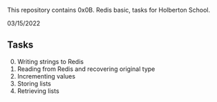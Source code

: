 This repository contains 0x0B. Redis basic, tasks for Holberton School.

03/15/2022

## Tasks

0. Writing strings to Redis
1. Reading from Redis and recovering original type
2. Incrementing values
3. Storing lists
4. Retrieving lists
